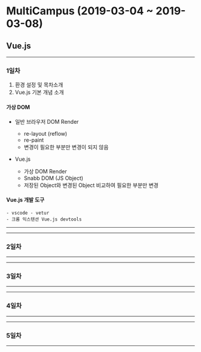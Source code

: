 # MultiCampus (2019-03-04  ~ 2019-03-08)

## Vue.js

----------------------------

### 1일차
1. 환경 설정 및 목차소개
2. Vue.js 기본 개념 소개

#### 가상 DOM
* 일반 브라우저 DOM Render
    - re-layout (reflow)
    - re-paint
    - 변경이 필요한 부분만 변경이 되지 않음

* Vue.js
    - 가상 DOM Render
    - Snabb DOM (JS Object)
    - 저장된 Object와 변경된 Object 비교하여 필요한 부분만 변경

#### Vue.js 개발 도구
    - vscode - vetur
    - 크롬 익스텐션 Vue.js devtools

----------------------------


----------------------------

### 2일차


----------------------------


----------------------------

### 3일차


----------------------------


----------------------------

### 4일차


----------------------------


----------------------------

### 5일차


----------------------------


